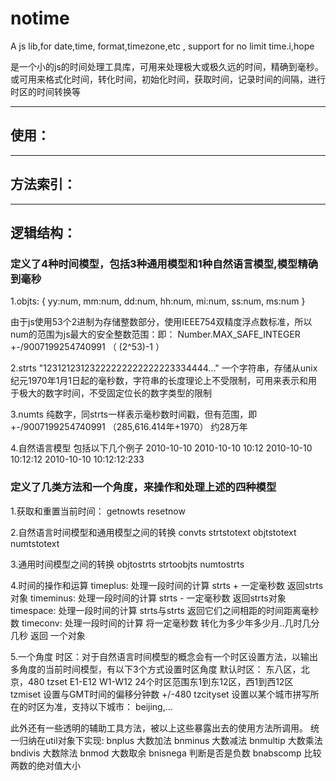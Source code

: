 # notime
A js lib,for date,time, format,timezone,etc , support for no limit time.i,hope

是一个小的js的时间处理工具库，可用来处理极大或极久远的时间，精确到毫秒。或可用来格式化时间，转化时间，初始化时间，获取时间，记录时间的间隔，进行时区的时间转换等

----

## 使用：


----
## 方法索引：


----
## 逻辑结构：

### 定义了4种时间模型，包括3种通用模型和1种自然语言模型,模型精确到毫秒

1.objts:
{
  yy:num,
	mm:num,
	dd:num,
	hh:num,
	mi:num,
	ss:num,
	ms:num
}

由于js使用53个2进制为存储整数部分，使用IEEE754双精度浮点数标准，所以num的范围为js最大的安全整数范围：即： Number.MAX_SAFE_INTEGER +-/9007199254740991   （ (2^53)-1 ）

2.strts
"12312123123222222222222223334444..." 
一个字符串，存储从unix纪元1970年1月1日起的毫秒数，字符串的长度理论上不受限制，可用来表示和用于极大的数字时间，不受固定位长的数字类型的限制

3.numts
纯数字，同strts一样表示毫秒数时间戳，但有范围，即+-/9007199254740991  （285,616.414年+1970） 约28万年

4.自然语言模型
包括以下几个例子
2010-10-10
2010-10-10 10:12 
2010-10-10 10:12:12 
2010-10-10 10:12:12:233

### 定义了几类方法和一个角度，来操作和处理上述的四种模型

1.获取和重置当前时间： 
getnowts
resetnow

2.自然语言时间模型和通用模型之间的转换
convts
strtstotext
objtstotext
numtstotext

3.通用时间模型之间的转换
objtostrts
strtoobjts
numtostrts

4.时间的操作和运算
timeplus: 处理一段时间的计算 strts + 一定毫秒数 返回strts对象
timeminus: 处理一段时间的计算 strts - 一定毫秒数 返回strts对象
timespace: 处理一段时间的计算 strts与strts 返回它们之间相距的时间距离毫秒数
timeconv:  处理一段时间的计算 将一定毫秒数 转化为多少年多少月..几时几分几秒 返回 一个对象

5.一个角度
时区：对于自然语言时间模型的概念会有一个时区设置方法，以输出多角度的当前时间模型，有以下3个方式设置时区角度
默认时区： 东八区，北京，480
tzset  E1-E12 W1-W12  24个时区范围东1到东12区，西1到西12区
tzmiset 设置与GMT时间的偏移分钟数 +/-480
tzcityset  设置以某个城市拼写所在的时区为准，支持以下城市：
beijing,...

此外还有一些透明的辅助工具方法，被以上这些暴露出去的使用方法所调用。
统一归纳在util对象下实现:
bnplus   大数加法
bnminus  大数减法
bnmultip 大数乘法
bndivis  大数除法
bnmod    大数取余
bnisnega    判断是否是负数
bnabscomp   比较两数的绝对值大小
